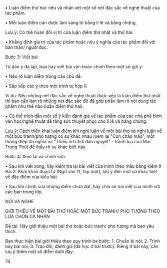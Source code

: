 • Luận điểm thứ hai: nêu và nhận xét một số nét đặc sắc về nghệ thuật của tác phẩm.

• Mỗi luận điểm cần được làm sáng tỏ bằng lí lẽ và bằng chứng.

Lưu ý: Có thể hoán đổi vị trí của luận điểm thứ nhất và thứ hai.

• Khẳng định giá trị của tác phẩm hoặc nêu ý nghĩa của tác phẩm đối với bản thân/ người đọc.

Bước 3: Viết bài

Từ dàn ý đã lập, bạn hãy viết bài văn hoàn chỉnh theo một số gợi ý:

• Nêu rõ luận điểm trong câu chủ đề.

• Sắp xếp các ý theo một trình tự hợp lí.

Ví dụ: Nếu những nét đặc sắc về nghệ thuật được xếp là luận điểm thứ nhất thì bạn cần làm rõ những nét đặc sắc đó đã góp phần làm rõ nội dung tác phẩm như thế nào (luận điểm thứ hai).

• Có thể trích dẫn một số ý kiến đánh giá về tác phẩm của các nhà phê bình văn học/nghệ thuật để tăng sức thuyết phục cho lí lẽ và bằng chứng.

Lưu ý: Cách triển khai luận điểm khi nghị luận về một bài thơ và nghị luận về một bức tranh/pho tượng có sự khác nhau (xem lại "Con chào mào", một thông điệp đa nghĩa và "Thiếu nữ chơi đàn nguyệt" - tranh lụa của Mai Trung Thứ) để thấy rõ sự khác biệt này.

Bước 4: Xem lại và chỉnh sửa

• Sau khi viết xong, hãy kiểm tra lại bài viết của mình theo mẫu bảng kiểm ở Bài 3. Khái khao đoạn tự (Ngữ văn 11, tập một), lưu ý đến một số khác biệt về đặc điểm của kiểu bài.

• Sau khi chỉnh sửa những điểm chưa đạt, hãy chia sẻ bài viết của mình với các bạn trong lớp.

NÓI VÀ NGHE

GIỚI THIỆU VỀ MỘT BÀI THƠ HOẶC MỘT BỨC TRANH/ PHO TƯỢNG THEO LỰA CHỌN CÁ NHÂN

Đề tài:
Hãy giới thiệu một bài thơ hoặc bức tranh/ pho tượng mà bạn yêu thích.

Bạn thực hiện bài giới thiệu theo quy trình ba bước: 1. Chuẩn bị nói; 2. Trình bày bài nói; 3. Trao đổi, đánh giá (đã học ở bài trước). Riêng ở bài này, cần lưu ý thêm một số điểm dưới đây:

74